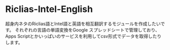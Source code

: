 # Riclias-Intel-English
超身内ネタのRiclias語とIntel語と英語を相互翻訳するモジュールを作成したいです。
それぞれの言語の単語変換をGoogle スプレッドシートで管理しており、Apps Scriptとかいっぱいのサービスを利用してcsv形式でデータを取得したりします。